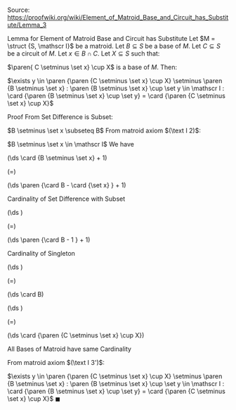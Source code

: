 # 

Source: https://proofwiki.org/wiki/Element_of_Matroid_Base_and_Circuit_has_Substitute/Lemma_3

Lemma for Element of Matroid Base and Circuit has Substitute
Let $M = \struct {S, \mathscr I}$ be a matroid.
Let $B \subseteq S$ be a base of $M$.
Let $C \subseteq S$ be a circuit of $M$.
Let $x \in B \cap C$.
Let $X \subseteq S$ such that:

$\paren{ C \setminus \set x} \cup X$ is a base of $M$.
Then:

$\exists y \in \paren {\paren {C \setminus \set x} \cup X} \setminus \paren {B \setminus \set x} : \paren {B \setminus \set x} \cup \set y \in \mathscr I : \card {\paren {B \setminus \set x} \cup \set y} = \card {\paren {C \setminus \set x} \cup X}$


Proof
From Set Difference is Subset:

$B \setminus \set x \subseteq B$
From matroid axiom $(\text I 2)$:

$B \setminus \set x \in \mathscr I$
We have














\(\ds \card {B \setminus \set x} + 1\)

\(=\)







\(\ds \paren {\card B - \card {\set x} } + 1\)





Cardinality of Set Difference with Subset














\(\ds \)

\(=\)







\(\ds \paren {\card B - 1 } + 1\)





Cardinality of Singleton














\(\ds \)

\(=\)







\(\ds \card B\)




















\(\ds \)

\(=\)







\(\ds \card {\paren {C \setminus \set x} \cup X}\)





All Bases of Matroid have same Cardinality



From matroid axiom $(\text I 3')$:

$\exists y \in \paren {\paren {C \setminus \set x} \cup X} \setminus \paren {B \setminus \set x} : \paren {B \setminus \set x} \cup \set y \in \mathscr I : \card {\paren {B \setminus \set x} \cup \set y} = \card {\paren {C \setminus \set x} \cup X}$
$\blacksquare$





